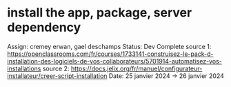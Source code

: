 # install the app, package, server dependency

Assign: cremey erwan, gael deschamps
Status: Dev Complete
source 1: https://openclassrooms.com/fr/courses/1733141-construisez-le-pack-d-installation-des-logiciels-de-vos-collaborateurs/5701914-automatisez-vos-installations
source 2: https://docs.jelix.org/fr/manuel/configurateur-installateur/creer-script-installation
Date: 25 janvier 2024 → 26 janvier 2024